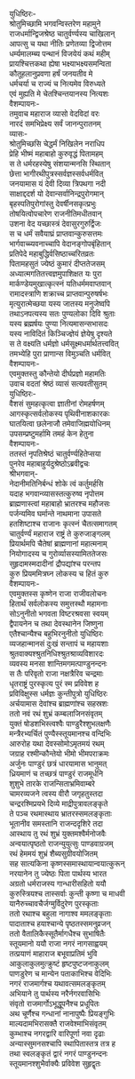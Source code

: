 युधिष्ठिरः-  
श्रोतुमिच्छामि भगवन्विस्तरेण महामुने  
राजधर्मान्द्विजश्रेष्ठ चातुर्वर्ण्यस्य चाखिलान्  
आपत्सु च यथा नीतिः प्रणेतव्या द्विजोत्तम  
धर्म्यमालम्ब्य पन्थानं विजयेयं कथं महीम्  
प्रायश्चित्तकथा ह्येषा भक्ष्याभक्ष्यसमन्विता  
कौतूहलानुप्रवणा हर्षं जनयतीव मे  
धर्मचर्या च राज्यं च नित्यमेव विरुध्यते  
एवं मुह्यति मे चेतश्चिन्तयानस्य नित्यशः  
वैशम्पायनः-  
तमुवाच महाराज व्यासो वेदविदां वरः  
नारदं समभिप्रेक्ष्य सर्वं जानन्पुरातनम्  
व्यासः-  
श्रोतुमिच्छसि चेद्धर्मं निखिलेन नराधिप  
प्रेहि भीष्मं महाबाहो कुरुवृद्धं पितामहम्  
स ते धर्मरहस्येषु संशयान्मनसि स्थितान्  
छेत्ता भागीरथीपुत्रस्सर्वज्ञस्सर्वधर्मवित्  
जनयामास यं देवी दिव्या त्रिपथगा नदी  
साक्षाद्ददर्श यो देवान्सर्वानिन्द्रपुरोगमान्  
बृहस्पतिपुरोगांस्तु देवर्षीनसकृत्प्रभुः  
तोषयित्वोपचारेण राजनीतिमधीतवान्  
उशना वेद यच्छास्त्रं देवासुरगुरुर्द्विजः  
स च धर्मं सवैयाघ्रं प्राप्तवान्कुरुसत्तमः  
भार्गवाच्च्यवनाच्चापि वेदानङ्गोपबृंहितान्  
प्रतिपेदे महाबुद्धिर्वसिष्ठाच्चरितव्रतः  
पितामहसुतं ज्येष्ठं कुमारं दीप्ततेजसम्  
अध्यात्मगतितत्त्वज्ञमुपाशिक्षत यः पुरा  
मार्कण्डेयमुखात्कृत्स्नं यतिधर्ममवाप्तवान्  
रामादस्त्राणि शक्राच्च प्राप्तवान्पुरुषर्षभः  
मृत्युरात्मेच्छया यस्य जातस्य मनुजेष्वपि  
तथाऽनपत्यस्य सतः पुण्यलोका दिवि श्रुताः  
यस्य ब्रह्मर्षयः पुण्या नित्यमासन्सभासदः  
यस्य नाविदितं किञ्चिज्ज्ञेयं ज्ञेयेषु दृश्यते  
स ते वक्ष्यति धर्मज्ञो धर्मसूक्ष्मधर्मार्थतत्त्ववित्  
तमभ्येहि पुरा प्राणान्स विमुञ्चति धर्मवित्  
वैशम्पायनः-  
एवमुक्तस्तु कौन्तेयो दीर्घप्रज्ञो महामतिः  
उवाच वदतां श्रेष्ठं व्यासं सत्यवतीसुतम्  
युधिष्ठिरः-  
वैशसं सुमहत्कृत्वा ज्ञातीनां रोमहर्षणम्  
आगस्कृत्सर्वलोकस्य पृथिवीनाशकारकः  
घातयित्वा छलेनाजौ तमेवाजिह्मयोधिनम्  
उपसम्प्रष्टुमर्हामि तमहं केन हेतुना  
वैशम्पायनः-  
ततस्तं नृपतिश्रेष्ठं चातुर्वर्ण्यहितेप्सया  
पुनरेव महाबाहुर्यदुश्रेष्ठोऽब्रवीद्वचः  
श्रीभगवान्-  
नेदानीमतिनिर्बन्धं शोके त्वं कर्तुमर्हसि  
यदाह भगवान्व्यासस्तत्कुरुष्व नृपोत्तम  
ब्राह्मणास्त्वां महाबाहो भ्रातरश्च महौजसः  
पर्जन्यमिव घर्मान्ते नाथमाना उपासते  
हतशिष्टाश्च राजानः कृत्स्नं चैतत्समागतम्  
चातुर्वर्ण्यं महाराज राष्ट्रं ते कुरुजाङ्गलम्  
प्रियार्थमपि चैतेषां ब्राह्मणानां महात्मनाम्  
नियोगादस्य च गुरोर्व्यासस्यामिततेजसः  
सुहृदामस्मदादीनां द्रौपद्यांश्च परन्तप  
कुरु प्रियममित्रघ्न लोकस्य च हितं कुरु  
वैशम्पायनः-  
एवमुक्तस्स कृष्णेन राजा राजीवलोचनः  
हितार्थं सर्वलोकस्य समुत्तस्थौ महामनाः  
सोऽनुनीतो भगवता विष्टरश्रवसा स्वयम्  
द्वैपायनेन च तथा देवस्थानेन जिष्णुना  
एतैश्चान्यैश्च बहुभिरनुनीतो युधिष्ठिरः  
व्यजहान्मानसं दुःखं सन्तापं च महायशाः  
श्रुतवाक्यश्श्रुतनिधिश्श्रुतश्राव्यविशारदः  
व्यवस्य मनसा शान्तिमगमत्पाण्डुनन्दनः  
स तैः परिवृतो राजा नक्षत्रैरिव चन्द्रमाः  
धृतराष्ट्रं पुरस्कृत्य पुरं स्म प्रविवेश ह  
प्रविविक्षुस्स धर्मज्ञः कुन्तीपुत्रो युधिष्ठिरः  
अर्चयामास देवांश्च ब्राह्मणांश्च सहस्रशः  
ततो नवं रथं शुभ्रं कम्बलाजिनसंवृतम्  
युक्तं षोडशभिस्त्वश्वैः पाण्डुरैश्शुभलक्षणैः  
मन्त्रैरभ्यर्चितं पुण्यैस्स्तूयमानश्च वन्दिभिः  
आरुरोह यथा देवस्सोमोऽमृतमयं रथम्  
जग्राह रश्मीन्कौन्तेयो भीमो भीमपराक्रमः  
अर्जुनः पाण्डुरं छत्रं धारयामास भानुमत्  
ध्रियमाणं च तच्छत्रं पाण्डुरं राजमूर्धनि  
शुशुभे तारके राजन्सिताभ्रमिवाम्बरे  
चामरव्यजने त्वस्य वीरौ जगृहतुस्तदा  
चन्द्ररश्मिप्रयभे दिव्ये माद्रीपुत्रावलङ्कृते  
ते पञ्च रथमास्थाय भ्रातरस्समलङ्कृताः  
भूतानीव समस्तानि राजन्ददृशिरे तदा  
आस्थाय तु रथं शुभ्रं युक्तमश्वैर्मनोजवैः  
अन्वयात्पृष्ठतो राजन्युयुत्सुः पाण्डवाग्रजम्  
रथं हेममयं शुभ्रं शैब्यसुग्रीवयोजितम्  
सह सात्यकिना कृष्णस्समास्थायान्वयात्कुरून्  
नरयानेन तु ज्येष्ठः पिता पार्थस्य भारत  
अग्रतो धर्मराजस्य गान्धारीसहितो ययौ  
कुरुस्त्रियश्च तास्सर्वाः कुन्ती कृष्णा च माधवी  
यानैरुच्चावचैर्जग्मुर्विदुरेण पुरस्कृताः  
ततो रथाश्च बहुला नागाश्व ममलङ्कृताः  
पादाताश्च हयाश्चान्ये पृष्ठतस्समनुव्रजन्  
ततो वैतालिकैस्सूतैर्मागधैश्च सुभाषितैः  
स्तूयमानो ययौ राजा नगरं नागसाह्वयम्  
तत्प्रयाणं माहाराज बभूवाप्रतिमं भुवि  
आकुलाकुलमुत्क्रुष्टं हृष्टपुष्टजनाकुलम्  
पाणडुरेण च मान्येन पताकाभिश्च वेदिभिः  
नगरं राजमार्गश्च यथावत्समलङ्कृतम्  
अभियाने तु पार्थस्य नरैर्नगरवासिभिः  
संवृतो राजमार्गोऽभूद्धूपनैश्च प्रधूपितः  
अथ चूर्णैश्च गन्धानां नानापुष्पैः प्रियङ्गुभिः  
माल्यदामभिरासक्तै राजवेश्माभिसंवृतम्  
कुम्भाश्च नगरद्वारि वारिपूर्णा नवा दृढाः  
अन्यास्सुमनसश्चापि स्थापितास्तत्र तत्र ह  
तथा स्वलङ्कृतं द्वारं नगरं पाण्डुनन्दनः  
स्तूयमानश्शुभैर्वाक्यैः प्रविवेश सुहृद्वृतः   
